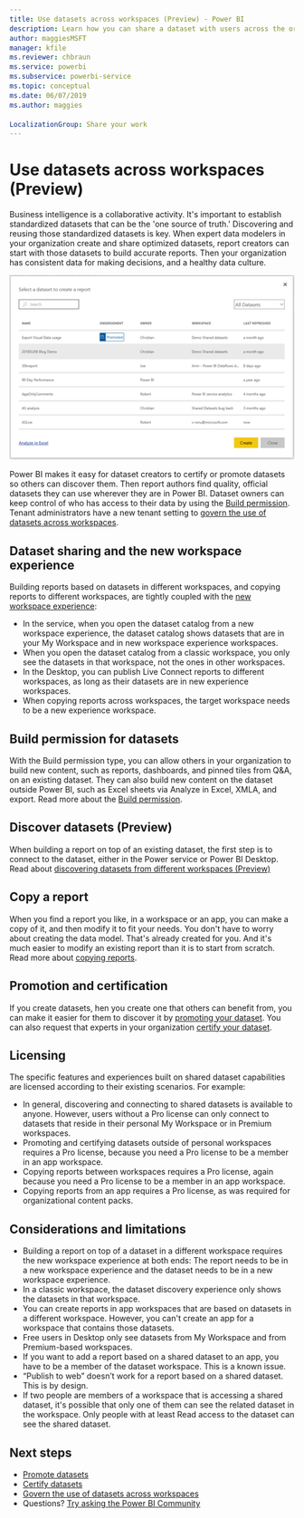 ```yaml
---
title: Use datasets across workspaces (Preview) - Power BI
description: Learn how you can share a dataset with users across the organization. Then they can build reports based on your dataset in their own workspaces.
author: maggiesMSFT
manager: kfile
ms.reviewer: chbraun
ms.service: powerbi
ms.subservice: powerbi-service
ms.topic: conceptual
ms.date: 06/07/2019
ms.author: maggies

LocalizationGroup: Share your work
---
```

# Use datasets across workspaces (Preview)

Business intelligence is a collaborative activity. It's important to establish standardized datasets that can be the 'one source of truth.' Discovering and reusing those standardized datasets is key. When expert data modelers in your organization create and share optimized datasets, report creators can start with those datasets to build accurate reports. Then your organization has consistent data for making decisions, and a healthy data culture.

![Select a shared dataset](media/service-datasets-across-workspaces/power-bi-select-dataset.png)

Power BI makes it easy for dataset creators to certify or promote datasets so others can discover them. Then report authors find quality, official datasets they can use wherever they are in Power BI. Dataset owners can keep control of who has access to their data by using the [Build permission](service-datasets-build-permissions.md#build-permissions-for-shared-datasets). Tenant administrators have a new tenant setting to [govern the use of datasets across workspaces](service-datasets-admin-across-workspaces.md).

## Dataset sharing and the new workspace experience

Building reports based on datasets in different workspaces, and copying reports to different workspaces, are tightly coupled with the [new workspace experience](service-create-the-new-workspaces.md):

- In the service, when you open the dataset catalog from a new workspace experience, the dataset catalog shows datasets that are in your My Workspace and in new workspace experience workspaces. 
- When you open the dataset catalog from a classic workspace, you only see the datasets in that workspace, not the ones in other workspaces.
- In the Desktop, you can publish Live Connect reports to different workspaces, as long as their datasets are in new experience workspaces.
- When copying reports across workspaces, the target workspace needs to be a new experience workspace.

## Build permission for datasets

With the Build permission type, you can allow others in your organization to build new content, such as reports, dashboards, and pinned tiles from Q&A, on an existing dataset. They can also build new content on the dataset outside Power BI, such as Excel sheets via Analyze in Excel, XMLA, and export. Read more about the [Build permission](service-datasets-build-permissions.md#build-permissions-for-shared-datasets).

## Discover datasets (Preview)

When building a report on top of an existing dataset, the first step is to connect to the dataset, either in the Power service or Power BI Desktop. Read about [discovering datasets from different workspaces (Preview)](service-datasets-discover-across-workspaces.md)

## Copy a report

When you find a report you like, in a workspace or an app, you can make a copy of it, and then modify it to fit your needs. You don't have to worry about creating the data model. That's already created for you. And it's much easier to modify an existing report than it is to start from scratch. Read more about [copying reports](service-datasets-copy-reports.md).

## Promotion and certification

If you create datasets, hen you create one that others can benefit from, you can make it easier for them to discover it by [promoting your dataset](service-datasets-promote.md). You can also request that experts in your organization [certify your dataset](service-datasets-certify.md).

## Licensing

The specific features and experiences built on shared dataset capabilities are licensed according to their existing scenarios.  For example:

- In general, discovering and connecting to shared datasets is available to anyone. However, users without a Pro license can only connect to datasets that reside in their personal My Workspace or in Premium workspaces.
- Promoting and certifying datasets outside of personal workspaces requires a Pro license, because you need a Pro license to be a member in an app workspace.
- Copying reports between workspaces requires a Pro license, again because you need a Pro license to be a member in an app workspace.
- Copying reports from an app requires a Pro license, as was required for organizational content packs.

## Considerations and limitations

- Building a report on top of a dataset in a different workspace requires the new workspace experience at both ends: The report needs to be in a new workspace experience and the dataset needs to be in a new workspace experience.
- In a classic workspace, the dataset discovery experience only shows the datasets in that workspace.
- You can create reports in app workspaces that are based on datasets in a different workspace. However, you can't create an app for a workspace that contains those datasets.
- Free users in Desktop only see datasets from My Workspace and from Premium-based workspaces.
- If you want to add a report based on a shared dataset to an app, you have to be a member of the dataset workspace. This is a known issue.
- “Publish to web” doesn’t work for a report based on a shared dataset. This is by design.
- If two people are members of a workspace that is accessing a shared dataset, it's possible that only one of them can see the related dataset in the workspace. Only people with at least Read access to the dataset can see the shared dataset. 

## Next steps

- [Promote datasets](service-datasets-promote.md)
- [Certify datasets](service-datasets-certify.md)
- [Govern the use of datasets across workspaces](service-datasets-admin-across-workspaces.md)
- Questions? [Try asking the Power BI Community](http://community.powerbi.com/)
